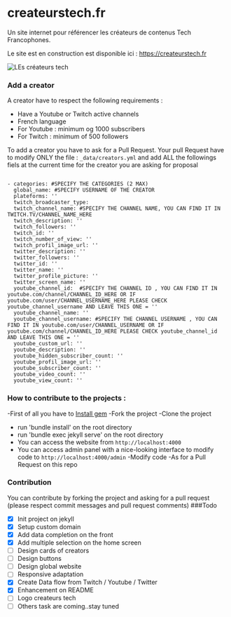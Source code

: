 # createurstech.fr
Un site internet pour référencer les créateurs de contenus Tech Francophones.

Le site est en construction est disponible ici : https://createurstech.fr 

![LEs créateurs tech](https://github.com/anisayari/createurstech.fr/blob/main/logo_v0.jpg?raw=true)

### Add a creator
A creator have to respect the following requirements :
 - Have a Youtube or Twitch active channels
 - French language
 - For Youtube : minimum og 1000 subscribers
 - For Twitch : minimum of 500 followers
 
 To add a creator you have to ask for a Pull Request. Your pull Request have to modify ONLY the file : `_data/creators.yml` and add ALL the followings fiels at the current time for the creator you are asking for proposal

```

- categories: #SPECIFY THE CATEGORIES (2 MAX)
  global_name: #SPECIFY USERNAME OF THE CREATOR
  plateforms: ''
  twitch_broadcaster_type: 
  twitch_channel_name: #SPECIFY THE CHANNEL NAME, YOU CAN FIND IT IN TWITCH.TV/CHANNEL_NAME_HERE
  twitch_description: ''
  twitch_followers: ''
  twitch_id: ''
  twitch_number_of_view: ''
  twitch_profil_image_url: ''
  twitter_description: ''
  twitter_followers: ''
  twitter_id: ''
  twitter_name: ''
  twitter_profile_picture: ''
  twitter_screen_name: ''
  youtube_channel_id:  #SPECIFY THE CHANNEL ID , YOU CAN FIND IT IN youtube.com/channel/CHANNEL_ID_HERE OR IF youtube.com/user/CHANNEL_USERNAME_HERE PLEASE CHECK youtube_channel_username AND LEAVE THIS ONE = ''
  youtube_channel_name: ''
  youtube_channel_username: #SPECIFY THE CHANNEL USERNAME , YOU CAN FIND IT IN youtube.com/user/CHANNEL_USERNAME OR IF youtube.com/channel/CHANNEL_ID_HERE PLEASE CHECK youtube_channel_id AND LEAVE THIS ONE = ''
  youtube_custom_url: ''
  youtube_description: ''
  youtube_hidden_subscriber_count: ''
  youtube_profil_image_url: ''
  youtube_subscriber_count: ''
  youtube_video_count: ''
  youtube_view_count: ''

```

### How to contribute to the projects :

-First of all you have to [Install gem](https://jekyllrb.com/docs/installation/)
-Fork the project
-Clone the project
- run 'bundle install' on the root directory
- run 'bundle exec jekyll serve' on the root directory
- You can access the website from `http://localhost:4000`
- You can access admin panel with a nice-looking interface to modify code to `http://localhost:4000/admin`
-Modify code
-As for a Pull Request on this repo


### Contribution
You can contribute by forking the project and asking for a pull request (please respect commit messages and pull request comments)
###Todo
- [x] Init project on jekyll
- [x] Setup custom domain
- [x] Add data completion on the front
- [x] Add multiple selection on the home screen
- [ ] Design cards of creators
- [ ] Design buttons
- [ ] Design global website
- [ ] Responsive adaptation
- [x] Create Data flow from Twitch  / Youtube / Twitter
- [x] Enhancement on README
- [ ] Logo createurs tech
- [ ] Others task are coming..stay tuned
